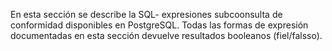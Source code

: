 En esta sección se describe la SQL- expresiones subcoonsulta de conformidad disponibles en PostgreSQL. Todas las formas de expresión documentadas en esta sección devuelve resultados booleanos (fiel/falsso).